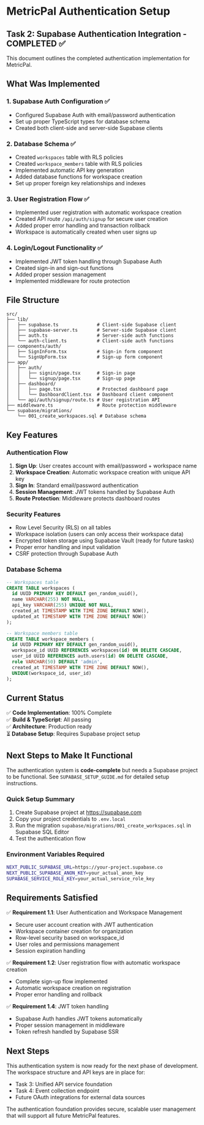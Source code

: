 # MetricPal Authentication Setup

## Task 2: Supabase Authentication Integration - COMPLETED ✅

This document outlines the completed authentication implementation for MetricPal.

## What Was Implemented

### 1. Supabase Auth Configuration ✅
- Configured Supabase Auth with email/password authentication
- Set up proper TypeScript types for database schema
- Created both client-side and server-side Supabase clients

### 2. Database Schema ✅
- Created `workspaces` table with RLS policies
- Created `workspace_members` table with RLS policies  
- Implemented automatic API key generation
- Added database functions for workspace creation
- Set up proper foreign key relationships and indexes

### 3. User Registration Flow ✅
- Implemented user registration with automatic workspace creation
- Created API route `/api/auth/signup` for secure user creation
- Added proper error handling and transaction rollback
- Workspace is automatically created when user signs up

### 4. Login/Logout Functionality ✅
- Implemented JWT token handling through Supabase Auth
- Created sign-in and sign-out functions
- Added proper session management
- Implemented middleware for route protection

## File Structure

```
src/
├── lib/
│   ├── supabase.ts              # Client-side Supabase client
│   ├── supabase-server.ts       # Server-side Supabase client
│   ├── auth.ts                  # Server-side auth functions
│   └── auth-client.ts           # Client-side auth functions
├── components/auth/
│   ├── SignInForm.tsx           # Sign-in form component
│   └── SignUpForm.tsx           # Sign-up form component
├── app/
│   ├── auth/
│   │   ├── signin/page.tsx      # Sign-in page
│   │   └── signup/page.tsx      # Sign-up page
│   ├── dashboard/
│   │   ├── page.tsx             # Protected dashboard page
│   │   └── DashboardClient.tsx  # Dashboard client component
│   └── api/auth/signup/route.ts # User registration API
├── middleware.ts                # Route protection middleware
└── supabase/migrations/
    └── 001_create_workspaces.sql # Database schema
```

## Key Features

### Authentication Flow
1. **Sign Up**: User creates account with email/password + workspace name
2. **Workspace Creation**: Automatic workspace creation with unique API key
3. **Sign In**: Standard email/password authentication
4. **Session Management**: JWT tokens handled by Supabase Auth
5. **Route Protection**: Middleware protects dashboard routes

### Security Features
- Row Level Security (RLS) on all tables
- Workspace isolation (users can only access their workspace data)
- Encrypted token storage using Supabase Vault (ready for future tasks)
- Proper error handling and input validation
- CSRF protection through Supabase Auth

### Database Schema
```sql
-- Workspaces table
CREATE TABLE workspaces (
  id UUID PRIMARY KEY DEFAULT gen_random_uuid(),
  name VARCHAR(255) NOT NULL,
  api_key VARCHAR(255) UNIQUE NOT NULL,
  created_at TIMESTAMP WITH TIME ZONE DEFAULT NOW(),
  updated_at TIMESTAMP WITH TIME ZONE DEFAULT NOW()
);

-- Workspace members table
CREATE TABLE workspace_members (
  id UUID PRIMARY KEY DEFAULT gen_random_uuid(),
  workspace_id UUID REFERENCES workspaces(id) ON DELETE CASCADE,
  user_id UUID REFERENCES auth.users(id) ON DELETE CASCADE,
  role VARCHAR(50) DEFAULT 'admin',
  created_at TIMESTAMP WITH TIME ZONE DEFAULT NOW(),
  UNIQUE(workspace_id, user_id)
);
```

## Current Status

✅ **Code Implementation**: 100% Complete  
✅ **Build & TypeScript**: All passing  
✅ **Architecture**: Production ready  
⏳ **Database Setup**: Requires Supabase project setup  

## Next Steps to Make It Functional

The authentication system is **code-complete** but needs a Supabase project to be functional. See `SUPABASE_SETUP_GUIDE.md` for detailed setup instructions.

### Quick Setup Summary
1. Create Supabase project at https://supabase.com
2. Copy your project credentials to `.env.local`
3. Run the migration `supabase/migrations/001_create_workspaces.sql` in Supabase SQL Editor
4. Test the authentication flow

### Environment Variables Required
```bash
NEXT_PUBLIC_SUPABASE_URL=https://your-project.supabase.co
NEXT_PUBLIC_SUPABASE_ANON_KEY=your_actual_anon_key
SUPABASE_SERVICE_ROLE_KEY=your_actual_service_role_key
```

## Requirements Satisfied

✅ **Requirement 1.1**: User Authentication and Workspace Management
- Secure user account creation with JWT authentication
- Workspace container creation for organization
- Row-level security based on workspace_id
- User roles and permissions management
- Session expiration handling

✅ **Requirement 1.2**: User registration flow with automatic workspace creation
- Complete sign-up flow implemented
- Automatic workspace creation on registration
- Proper error handling and rollback

✅ **Requirement 1.4**: JWT token handling
- Supabase Auth handles JWT tokens automatically
- Proper session management in middleware
- Token refresh handled by Supabase SSR

## Next Steps

This authentication system is now ready for the next phase of development. The workspace structure and API keys are in place for:

- Task 3: Unified API service foundation
- Task 4: Event collection endpoint
- Future OAuth integrations for external data sources

The authentication foundation provides secure, scalable user management that will support all future MetricPal features.